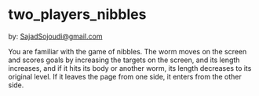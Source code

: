 # two_players_nibbles
by: SajadSojoudi@gmail.com

You are familiar with the game of nibbles. The worm moves on the screen and scores goals by increasing the targets on the screen, and its length increases, and if it hits its body or another worm, its length decreases to its original level. If it leaves the page from one side, it enters from the other side.

